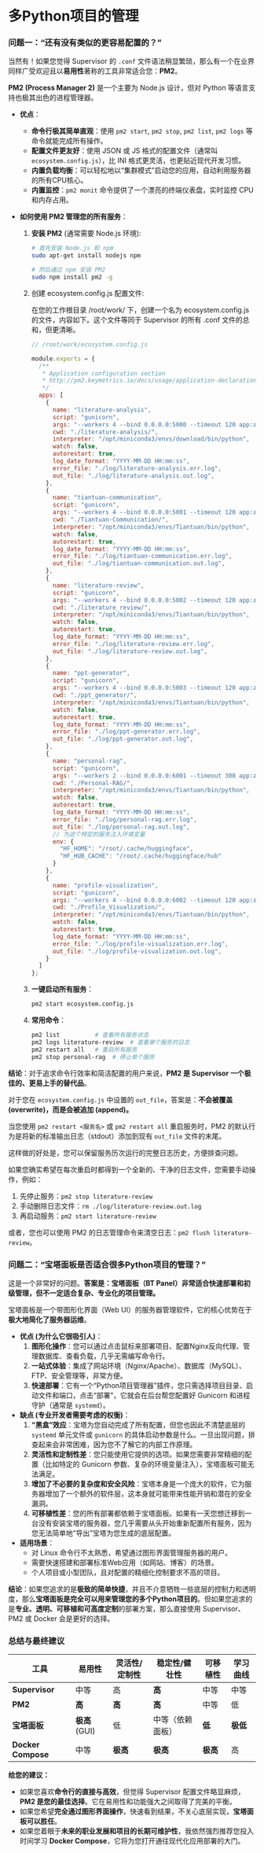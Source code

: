 ---
---
# 多Python项目的管理

### 问题一：“还有没有类似的更容易配置的？”

当然有！如果您觉得 Supervisor 的 `.conf` 文件语法稍显繁琐，那么有一个在业界同样广受欢迎且以**易用性**著称的工具非常适合您：**PM2**。

**PM2 (Process Manager 2)** 是一个主要为 Node.js 设计，但对 Python 等语言支持也极其出色的进程管理器。

- **优点**：

  - **命令行极其简单直观**：使用 `pm2 start`, `pm2 stop`, `pm2 list`, `pm2 logs` 等命令就能完成所有操作。
  - **配置文件更友好**：使用 JSON 或 JS 格式的配置文件（通常叫 `ecosystem.config.js`），比 INI 格式更灵活，也更贴近现代开发习惯。
  - **内置负载均衡**：可以轻松地以“集群模式”启动您的应用，自动利用服务器的所有CPU核心。
  - **内置监控**：`pm2 monit` 命令提供了一个漂亮的终端仪表盘，实时监控 CPU 和内存占用。

- **如何使用 PM2 管理您的所有服务**：

  1. **安装 PM2** (通常需要 Node.js 环境):

     ```Bash
     # 首先安装 Node.js 和 npm
     sudo apt-get install nodejs npm 
     
     # 然后通过 npm 安装 PM2
     sudo npm install pm2 -g
     ```

  2. 创建 ecosystem.config.js 配置文件:

     在您的工作根目录 /root/work/ 下，创建一个名为 ecosystem.config.js 的文件，内容如下。这个文件等同于 Supervisor 的所有 .conf 文件的总和，但更清晰。

     ```javascript
     // /root/work/ecosystem.config.js
     
     module.exports = {
       /**
        * Application configuration section
        * http://pm2.keymetrics.io/docs/usage/application-declaration/
        */
       apps: [
         {
           name: "literature-analysis",
           script: "gunicorn",
           args: "--workers 4 --bind 0.0.0.0:5000 --timeout 120 app:app",
           cwd: "./literature-analysis/",
           interpreter: "/opt/miniconda3/envs/download/bin/python",
           watch: false,
           autorestart: true,
           log_date_format: "YYYY-MM-DD HH:mm:ss",
           error_file: "./log/literature-analysis.err.log",
           out_file: "./log/literature-analysis.out.log",
         },
         {
           name: "tiantuan-communication",
           script: "gunicorn",
           args: "--workers 4 --bind 0.0.0.0:5001 --timeout 120 app:app",
           cwd: "./Tiantuan-Communication/",
           interpreter: "/opt/miniconda3/envs/Tiantuan/bin/python",
           watch: false,
           autorestart: true,
           log_date_format: "YYYY-MM-DD HH:mm:ss",
           error_file: "./log/tiantuan-communication.err.log",
           out_file: "./log/tiantuan-communication.out.log",
         },
         {
           name: "literature-review",
           script: "gunicorn",
           args: "--workers 4 --bind 0.0.0.0:5002 --timeout 120 app:app",
           cwd: "./literature_review/",
           interpreter: "/opt/miniconda3/envs/Tiantuan/bin/python",
           watch: false,
           autorestart: true,
           log_date_format: "YYYY-MM-DD HH:mm:ss",
           error_file: "./log/literature-review.err.log",
           out_file: "./log/literature-review.out.log",
         },
         {
           name: "ppt-generator",
           script: "gunicorn",
           args: "--workers 4 --bind 0.0.0.0:5003 --timeout 120 app:app",
           cwd: "./ppt_generator/",
           interpreter: "/opt/miniconda3/envs/Tiantuan/bin/python",
           watch: false,
           autorestart: true,
           log_date_format: "YYYY-MM-DD HH:mm:ss",
           error_file: "./log/ppt-generator.err.log",
           out_file: "./log/ppt-generator.out.log",
         },
         {
           name: "personal-rag",
           script: "gunicorn",
           args: "--workers 2 --bind 0.0.0.0:6001 --timeout 300 app:app", // RAG 可能需要更长的超时和更少的 worker
           cwd: "./Personal-RAG/",
           interpreter: "/opt/miniconda3/envs/Tiantuan/bin/python",
           watch: false,
           autorestart: true,
           log_date_format: "YYYY-MM-DD HH:mm:ss",
           error_file: "./log/personal-rag.err.log",
           out_file: "./log/personal-rag.out.log",
           // 为这个特定的服务注入环境变量
           env: {
             "HF_HOME": "/root/.cache/huggingface",
             "HF_HUB_CACHE": "/root/.cache/huggingface/hub"
           }
         },
         {
           name: "profile-visualization",
           script: "gunicorn",
           args: "--workers 4 --bind 0.0.0.0:6002 --timeout 120 app:app",
           cwd: "./Profile_Visualization/",
           interpreter: "/opt/miniconda3/envs/Tiantuan/bin/python",
           watch: false,
           autorestart: true,
           log_date_format: "YYYY-MM-DD HH:mm:ss",
           error_file: "./log/profile-visualization.err.log",
           out_file: "./log/profile-visualization.out.log",
         }
       ]
     };
     
     ```

  3. **一键启动所有服务**：

     ```Bash
     pm2 start ecosystem.config.js
     ```

  4. **常用命令**：

     ```Bash
     pm2 list          # 查看所有服务状态
     pm2 logs literature-review  # 查看单个服务的日志
     pm2 restart all   # 重启所有服务
     pm2 stop personal-rag  # 停止单个服务
     ```

**结论**：对于追求命令行效率和简洁配置的用户来说，**PM2 是 Supervisor 一个极佳的、更易上手的替代品**。

对于您在 `ecosystem.config.js` 中设置的 `out_file`，答案是：**不会被覆盖 (overwrite)，而是会被追加 (append)。**

当您使用 `pm2 restart <服务名>` 或 `pm2 restart all` 重启服务时，PM2 的默认行为是将新的标准输出日志（stdout）添加到现有 `out_file` 文件的末尾。

这样做的好处是，您可以保留服务历次运行的完整日志历史，方便排查问题。

如果您确实希望在每次重启时都得到一个全新的、干净的日志文件，您需要手动操作，例如：

1. 先停止服务：`pm2 stop literature-review`
2. 手动删除日志文件：`rm ./log/literature-review.out.log`
3. 再启动服务：`pm2 start literature-review`

或者，您也可以使用 PM2 的日志管理命令来清空日志：`pm2 flush literature-review`。





### 问题二：“宝塔面板是否适合很多Python项目的管理？”

这是一个非常好的问题。**答案是：宝塔面板（BT Panel）非常适合快速部署和初级管理，但不一定适合复杂、专业化的项目管理。**

宝塔面板是一个带图形化界面（Web UI）的服务器管理软件，它的核心优势在于**极大地简化了服务器运维**。

- **优点 (为什么它很吸引人)**：
  1. **图形化操作**：您可以通过点击鼠标来部署项目、配置Nginx反向代理、管理数据库、查看负载，几乎无需编写命令行。
  2. **一站式体验**：集成了网站环境（Nginx/Apache）、数据库（MySQL）、FTP、安全管理等，非常方便。
  3. **快速部署**：它有一个“Python项目管理器”插件，您只需选择项目目录、启动文件和端口，点击“部署”，它就会在后台帮您配置好 Gunicorn 和进程守护（通常是 `systemd`）。
- **缺点 (专业开发者需要考虑的权衡)**：
  1. **“黑盒”效应**：宝塔为您自动完成了所有配置，但您也因此不清楚底层的 `systemd` 单元文件或 `gunicorn` 的具体启动参数是什么。一旦出现问题，排查起来会非常困难，因为您不了解它的内部工作原理。
  2. **灵活性和定制性差**：您只能使用它提供的选项。如果您需要非常精细的配置（比如特定的 Gunicorn 参数、复杂的环境变量注入），宝塔面板可能无法满足。
  3. **增加了不必要的复杂度和安全风险**：宝塔本身是一个庞大的软件，它为服务器增加了一个额外的软件层，这本身就可能带来性能开销和潜在的安全漏洞。
  4. **可移植性差**：您的所有部署都依赖于宝塔面板。如果有一天您想迁移到一台没有安装宝塔的服务器，您几乎需要从头开始重新配置所有服务，因为您无法简单地“导出”宝塔为您生成的底层配置。
- **适用场景**：
  - 对 Linux 命令行不太熟悉，希望通过图形界面管理服务器的用户。
  - 需要快速搭建和部署标准Web应用（如网站、博客）的场景。
  - 个人项目或小型团队，且对配置的精细化控制要求不高的项目。

**结论**：如果您追求的是**极致的简单快捷**，并且不介意牺牲一些底层的控制力和透明度，那么**宝塔面板是完全可以用来管理您的多个Python项目的**。但如果您追求的是**专业、透明、可移植和可高度定制**的部署方案，那么直接使用 Supervisor、PM2 或 Docker 会是更好的选择。

### 总结与最终建议

| **工具**           | **易用性**     | **灵活性/定制性** | **稳定性/健壮性** | **可移植性** | **学习曲线** |
| ------------------ | -------------- | ----------------- | ----------------- | ------------ | ------------ |
| **Supervisor**     | 中等           | 高                | **高**            | 中等         | 中等         |
| **PM2**            | **高**         | **高**            | **高**            | 中等         | 低           |
| **宝塔面板**       | **极高** (GUI) | 低                | 中等（依赖面板）  | **低**       | **极低**     |
| **Docker Compose** | 中等           | **极高**          | **极高**          | **极高**     | 高           |

**给您的建议：**

- 如果您喜欢**命令行的直接与高效**，但觉得 Supervisor 配置文件略显麻烦，**PM2 是您的最佳选择**。它在易用性和功能强大之间取得了完美的平衡。
- 如果您希望**完全通过图形界面操作**，快速看到结果，不关心底层实现，**宝塔面板可以胜任**。
- 如果您着眼于**未来的职业发展和项目的长期可维护性**，我依然强烈推荐您投入时间学习 **Docker Compose**，它将为您打开通往现代化应用部署的大门。